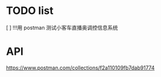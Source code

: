 # TODO list
[ ] !!!用 postman 测试小客车直播奥调控信息系统

# API 
https://www.postman.com/collections/f2a110109fb7dab91774